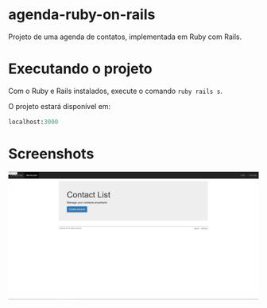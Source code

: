 # agenda-ruby-on-rails

Projeto de uma agenda de contatos, implementada em Ruby com Rails.

# Executando o projeto
Com o Ruby e Rails instalados, execute o comando
```ruby rails s```.

O projeto estará disponível em:
```ruby 
localhost:3000
```

# Screenshots
![alt text](https://github.com/lucaslemos94/agenda-ruby-on-rails/blob/master/screenshot_1.JPG?raw=true)
